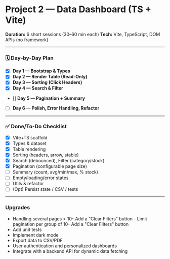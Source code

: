 # Project 2 — Data Dashboard (TS + Vite)

**Duration:** 6 short sessions (30–60 min each)
**Tech:** Vite, TypeScript, DOM APIs (no framework)

---

### 🗓 Day‑by‑Day Plan

- [x] **Day 1 — Bootstrap & Types**
- [x] **Day 2 — Render Table (Read‑Only)**
- [x] **Day 3 — Sorting (Click Headers)**
- [x] **Day 4 — Search & Filter**
- [] **Day 5 — Pagination + Summary**
- [ ] **Day 6 — Polish, Error Handling, Refactor**

---

### ✅ Done/To‑Do Checklist

- [x] Vite+TS scaffold
- [x] Types & dataset
- [x] Table rendering
- [x] Sorting (headers, arrow, stable)
- [x] Search (debounced), Filter (category/stock)
- [x] Pagination (configurable page size)
- [ ] Summary (count, avg/min/max, % stock)
- [ ] Empty/loading/error states
- [ ] Utils & refactor
- [ ] (Opt) Persist state / CSV / tests

---

### Upgrades

- Handling several pages > 10- Add a "Clear Filters" button - Limit pagination per group of 10- Add a "Clear Filters" button
- Add unit tests
- Implement dark mode
- Export data to CSV/PDF
- User authentication and personalized dashboards
- Integrate with a backend API for dynamic data fetching
